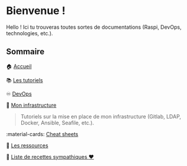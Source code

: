 # Bienvenue !

Hello ! Ici tu trouveras toutes sortes de documentations (Raspi, DevOps, technologies, etc.).

## Sommaire

:house: [Accueil](/)

:books: [Les tutoriels](/tutoriels)

:infinity: [DevOps](/devops)

:construction: [Mon infrastructure](/infrastructure)

> Tutoriels sur la mise en place de mon infrastructure (Gitlab, LDAP, Docker, Ansible, Seafile, etc.).

:material-cards: [Cheat sheets](/cheat-sheets/docker)

:file_folder: [Les ressources](/ressources)

:meat_on_bone: [Liste de recettes sympathiques :heart:](https://bouffe.papierpain.fr)
